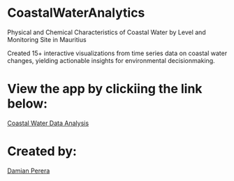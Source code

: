# CoastalWaterAnalytics
Physical and Chemical Characteristics of Coastal Water by Level and Monitoring Site in Mauritius

Created 15+ interactive visualizations from time series data on coastal water changes, yielding actionable insights for environmental decisionmaking. 

# View the app by clickiing the link below:
[Coastal Water Data Analysis](https://mauritius-data-analytics-a227165e365f.herokuapp.com/)

# Created by:
[Damian Perera](https://www.linkedin.com/in/damian-perera-3b7b88181/)
